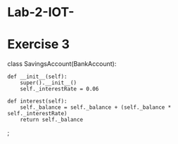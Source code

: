 # Lab-2-IOT-

# Exercise 3
class SavingsAccount(BankAccount):

    def __init__(self):
        super().__init__()
        self._interestRate = 0.06

    def interest(self):
        self._balance = self._balance + (self._balance * self._interestRate)
        return self._balance

;
